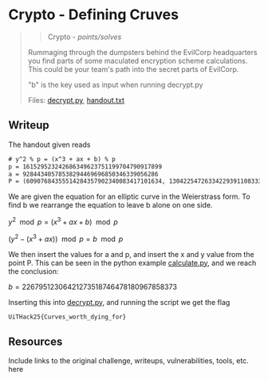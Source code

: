 # Crypto - Defining Cruves

> > Crypto - *points/solves*
>
> Rummaging through the dumpsters behind the EvilCorp headquarters you find parts of some maculated encryption scheme calculations. This could be your team's path into the secret parts of EvilCorp.
>
> "b" is the key used as input when running decrypt.py
>
> Files: [decrypt.py](../src/decrypt.py), [handout.txt](../src/handout.txt)

## Writeup

The handout given reads

```txt
# y^2 % p = (x^3 + ax + b) % p
p = 161529523242686349623751199704790917899
a = 92844340578538294469696850346339056286
P = (60907684355514284357902340083417101634, 130422547263342293911083337308340969533)
```

We are given the equation for an elliptic curve in the Weierstrass form.
To find b we rearrange the equation to leave b alone on one side.

$y^2 \mod p = (x^3 + ax + b) \mod p$

$(y^2 - (x^3 + ax)) \mod p = b \mod p$

We then insert the values for a and p, and insert the x and y value from the point P.
This can be seen in the python example [calculate.py](calculate.py), and we reach the conclusion:

$b = 22679512306421273518746478180967858373$

Inserting this into [decrypt.py](../src/decrypt.py), and running the script we get the flag

```txt
UiTHack25{Curves_worth_dying_for}
```

## Resources

Include links to the original challenge, writeups, vulnerabilities, tools, etc. here
